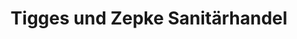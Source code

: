 ---
title: "Tigges und Zepke Sanitärhandel"
url: /olpe/tigges-und-zepke-sanitaerhandel/
shop: Allgemein
---